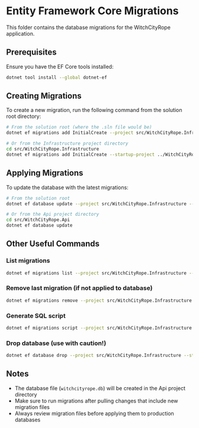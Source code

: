 # Entity Framework Core Migrations

This folder contains the database migrations for the WitchCityRope application.

## Prerequisites

Ensure you have the EF Core tools installed:
```bash
dotnet tool install --global dotnet-ef
```

## Creating Migrations

To create a new migration, run the following command from the solution root directory:

```bash
# From the solution root (where the .sln file would be)
dotnet ef migrations add InitialCreate --project src/WitchCityRope.Infrastructure --startup-project src/WitchCityRope.Api

# Or from the Infrastructure project directory
cd src/WitchCityRope.Infrastructure
dotnet ef migrations add InitialCreate --startup-project ../WitchCityRope.Api
```

## Applying Migrations

To update the database with the latest migrations:

```bash
# From the solution root
dotnet ef database update --project src/WitchCityRope.Infrastructure --startup-project src/WitchCityRope.Api

# Or from the Api project directory
cd src/WitchCityRope.Api
dotnet ef database update
```

## Other Useful Commands

### List migrations
```bash
dotnet ef migrations list --project src/WitchCityRope.Infrastructure --startup-project src/WitchCityRope.Api
```

### Remove last migration (if not applied to database)
```bash
dotnet ef migrations remove --project src/WitchCityRope.Infrastructure --startup-project src/WitchCityRope.Api
```

### Generate SQL script
```bash
dotnet ef migrations script --project src/WitchCityRope.Infrastructure --startup-project src/WitchCityRope.Api --output migrations.sql
```

### Drop database (use with caution!)
```bash
dotnet ef database drop --project src/WitchCityRope.Infrastructure --startup-project src/WitchCityRope.Api
```

## Notes

- The database file (`witchcityrope.db`) will be created in the Api project directory
- Make sure to run migrations after pulling changes that include new migration files
- Always review migration files before applying them to production databases